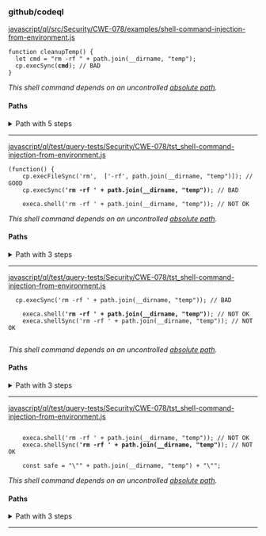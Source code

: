 ### github/codeql

[javascript/ql/src/Security/CWE-078/examples/shell-command-injection-from-environment.js](https://github.com/github/codeql/blob/48015e5a2e6202131f2d1062cc066dc33ed69a9b/javascript/ql/src/Security/CWE-078/examples/shell-command-injection-from-environment.js#L5-L5)

<pre><code class="javascript">function cleanupTemp() {
  let cmd = "rm -rf " + path.join(__dirname, "temp");
  cp.execSync(<strong>cmd</strong>); // BAD
}
</code></pre>

*This shell command depends on an uncontrolled [absolute path](https://github.com/github/codeql/blob/48015e5a2e6202131f2d1062cc066dc33ed69a9b/javascript/ql/src/Security/CWE-078/examples/shell-command-injection-from-environment.js#L4-L4).*

#### Paths

<details>
<summary>Path with 5 steps</summary>

1. [javascript/ql/src/Security/CWE-078/examples/shell-command-injection-from-environment.js](https://github.com/github/codeql/blob/48015e5a2e6202131f2d1062cc066dc33ed69a9b/javascript/ql/src/Security/CWE-078/examples/shell-command-injection-from-environment.js#L4-L4)
   <pre><code class="javascript">  path = require("path");
   function cleanupTemp() {
     let cmd = "rm -rf " + path.join(<strong>__dirname</strong>, "temp");
     cp.execSync(cmd); // BAD
   }
   </code></pre>

2. [javascript/ql/src/Security/CWE-078/examples/shell-command-injection-from-environment.js](https://github.com/github/codeql/blob/48015e5a2e6202131f2d1062cc066dc33ed69a9b/javascript/ql/src/Security/CWE-078/examples/shell-command-injection-from-environment.js#L4-L4)
   <pre><code class="javascript">  path = require("path");
   function cleanupTemp() {
     let cmd = "rm -rf " + <strong>path.join(__dirname, "temp")</strong>;
     cp.execSync(cmd); // BAD
   }
   </code></pre>

3. [javascript/ql/src/Security/CWE-078/examples/shell-command-injection-from-environment.js](https://github.com/github/codeql/blob/48015e5a2e6202131f2d1062cc066dc33ed69a9b/javascript/ql/src/Security/CWE-078/examples/shell-command-injection-from-environment.js#L4-L4)
   <pre><code class="javascript">  path = require("path");
   function cleanupTemp() {
     let cmd = <strong>"rm -rf " + path.join(__dirname, "temp")</strong>;
     cp.execSync(cmd); // BAD
   }
   </code></pre>

4. [javascript/ql/src/Security/CWE-078/examples/shell-command-injection-from-environment.js](https://github.com/github/codeql/blob/48015e5a2e6202131f2d1062cc066dc33ed69a9b/javascript/ql/src/Security/CWE-078/examples/shell-command-injection-from-environment.js#L4-L4)
   <pre><code class="javascript">  path = require("path");
   function cleanupTemp() {
     let <strong>cmd = "rm -rf " + path.join(__dirname, "temp")</strong>;
     cp.execSync(cmd); // BAD
   }
   </code></pre>

5. [javascript/ql/src/Security/CWE-078/examples/shell-command-injection-from-environment.js](https://github.com/github/codeql/blob/48015e5a2e6202131f2d1062cc066dc33ed69a9b/javascript/ql/src/Security/CWE-078/examples/shell-command-injection-from-environment.js#L5-L5)
   <pre><code class="javascript">function cleanupTemp() {
     let cmd = "rm -rf " + path.join(__dirname, "temp");
     cp.execSync(<strong>cmd</strong>); // BAD
   }
   </code></pre>

</details>

----------------------------------------

[javascript/ql/test/query-tests/Security/CWE-078/tst_shell-command-injection-from-environment.js](https://github.com/github/codeql/blob/48015e5a2e6202131f2d1062cc066dc33ed69a9b/javascript/ql/test/query-tests/Security/CWE-078/tst_shell-command-injection-from-environment.js#L6-L6)

<pre><code class="javascript">(function() {
	cp.execFileSync('rm',  ['-rf', path.join(__dirname, "temp")]); // GOOD
	cp.execSync(<strong>'rm -rf ' + path.join(__dirname, "temp")</strong>); // BAD

	execa.shell('rm -rf ' + path.join(__dirname, "temp")); // NOT OK
</code></pre>

*This shell command depends on an uncontrolled [absolute path](https://github.com/github/codeql/blob/48015e5a2e6202131f2d1062cc066dc33ed69a9b/javascript/ql/test/query-tests/Security/CWE-078/tst_shell-command-injection-from-environment.js#L6-L6).*

#### Paths

<details>
<summary>Path with 3 steps</summary>

1. [javascript/ql/test/query-tests/Security/CWE-078/tst_shell-command-injection-from-environment.js](https://github.com/github/codeql/blob/48015e5a2e6202131f2d1062cc066dc33ed69a9b/javascript/ql/test/query-tests/Security/CWE-078/tst_shell-command-injection-from-environment.js#L6-L6)
   <pre><code class="javascript">(function() {
   	cp.execFileSync('rm',  ['-rf', path.join(__dirname, "temp")]); // GOOD
   	cp.execSync('rm -rf ' + path.join(<strong>__dirname</strong>, "temp")); // BAD

   	execa.shell('rm -rf ' + path.join(__dirname, "temp")); // NOT OK
   </code></pre>

2. [javascript/ql/test/query-tests/Security/CWE-078/tst_shell-command-injection-from-environment.js](https://github.com/github/codeql/blob/48015e5a2e6202131f2d1062cc066dc33ed69a9b/javascript/ql/test/query-tests/Security/CWE-078/tst_shell-command-injection-from-environment.js#L6-L6)
   <pre><code class="javascript">(function() {
   	cp.execFileSync('rm',  ['-rf', path.join(__dirname, "temp")]); // GOOD
   	cp.execSync('rm -rf ' + <strong>path.join(__dirname, "temp")</strong>); // BAD

   	execa.shell('rm -rf ' + path.join(__dirname, "temp")); // NOT OK
   </code></pre>

3. [javascript/ql/test/query-tests/Security/CWE-078/tst_shell-command-injection-from-environment.js](https://github.com/github/codeql/blob/48015e5a2e6202131f2d1062cc066dc33ed69a9b/javascript/ql/test/query-tests/Security/CWE-078/tst_shell-command-injection-from-environment.js#L6-L6)
   <pre><code class="javascript">(function() {
   	cp.execFileSync('rm',  ['-rf', path.join(__dirname, "temp")]); // GOOD
   	cp.execSync(<strong>'rm -rf ' + path.join(__dirname, "temp")</strong>); // BAD

   	execa.shell('rm -rf ' + path.join(__dirname, "temp")); // NOT OK
   </code></pre>

</details>

----------------------------------------

[javascript/ql/test/query-tests/Security/CWE-078/tst_shell-command-injection-from-environment.js](https://github.com/github/codeql/blob/48015e5a2e6202131f2d1062cc066dc33ed69a9b/javascript/ql/test/query-tests/Security/CWE-078/tst_shell-command-injection-from-environment.js#L8-L8)

<pre><code class="javascript">	cp.execSync('rm -rf ' + path.join(__dirname, "temp")); // BAD

	execa.shell(<strong>'rm -rf ' + path.join(__dirname, "temp")</strong>); // NOT OK
	execa.shellSync('rm -rf ' + path.join(__dirname, "temp")); // NOT OK

</code></pre>

*This shell command depends on an uncontrolled [absolute path](https://github.com/github/codeql/blob/48015e5a2e6202131f2d1062cc066dc33ed69a9b/javascript/ql/test/query-tests/Security/CWE-078/tst_shell-command-injection-from-environment.js#L8-L8).*

#### Paths

<details>
<summary>Path with 3 steps</summary>

1. [javascript/ql/test/query-tests/Security/CWE-078/tst_shell-command-injection-from-environment.js](https://github.com/github/codeql/blob/48015e5a2e6202131f2d1062cc066dc33ed69a9b/javascript/ql/test/query-tests/Security/CWE-078/tst_shell-command-injection-from-environment.js#L8-L8)
   <pre><code class="javascript">	cp.execSync('rm -rf ' + path.join(__dirname, "temp")); // BAD

   	execa.shell('rm -rf ' + path.join(<strong>__dirname</strong>, "temp")); // NOT OK
   	execa.shellSync('rm -rf ' + path.join(__dirname, "temp")); // NOT OK

   </code></pre>

2. [javascript/ql/test/query-tests/Security/CWE-078/tst_shell-command-injection-from-environment.js](https://github.com/github/codeql/blob/48015e5a2e6202131f2d1062cc066dc33ed69a9b/javascript/ql/test/query-tests/Security/CWE-078/tst_shell-command-injection-from-environment.js#L8-L8)
   <pre><code class="javascript">	cp.execSync('rm -rf ' + path.join(__dirname, "temp")); // BAD

   	execa.shell('rm -rf ' + <strong>path.join(__dirname, "temp")</strong>); // NOT OK
   	execa.shellSync('rm -rf ' + path.join(__dirname, "temp")); // NOT OK

   </code></pre>

3. [javascript/ql/test/query-tests/Security/CWE-078/tst_shell-command-injection-from-environment.js](https://github.com/github/codeql/blob/48015e5a2e6202131f2d1062cc066dc33ed69a9b/javascript/ql/test/query-tests/Security/CWE-078/tst_shell-command-injection-from-environment.js#L8-L8)
   <pre><code class="javascript">	cp.execSync('rm -rf ' + path.join(__dirname, "temp")); // BAD

   	execa.shell(<strong>'rm -rf ' + path.join(__dirname, "temp")</strong>); // NOT OK
   	execa.shellSync('rm -rf ' + path.join(__dirname, "temp")); // NOT OK

   </code></pre>

</details>

----------------------------------------

[javascript/ql/test/query-tests/Security/CWE-078/tst_shell-command-injection-from-environment.js](https://github.com/github/codeql/blob/48015e5a2e6202131f2d1062cc066dc33ed69a9b/javascript/ql/test/query-tests/Security/CWE-078/tst_shell-command-injection-from-environment.js#L9-L9)

<pre><code class="javascript">
	execa.shell('rm -rf ' + path.join(__dirname, "temp")); // NOT OK
	execa.shellSync(<strong>'rm -rf ' + path.join(__dirname, "temp")</strong>); // NOT OK

	const safe = "\"" + path.join(__dirname, "temp") + "\"";
</code></pre>

*This shell command depends on an uncontrolled [absolute path](https://github.com/github/codeql/blob/48015e5a2e6202131f2d1062cc066dc33ed69a9b/javascript/ql/test/query-tests/Security/CWE-078/tst_shell-command-injection-from-environment.js#L9-L9).*

#### Paths

<details>
<summary>Path with 3 steps</summary>

1. [javascript/ql/test/query-tests/Security/CWE-078/tst_shell-command-injection-from-environment.js](https://github.com/github/codeql/blob/48015e5a2e6202131f2d1062cc066dc33ed69a9b/javascript/ql/test/query-tests/Security/CWE-078/tst_shell-command-injection-from-environment.js#L9-L9)
   <pre><code class="javascript">
   	execa.shell('rm -rf ' + path.join(__dirname, "temp")); // NOT OK
   	execa.shellSync('rm -rf ' + path.join(<strong>__dirname</strong>, "temp")); // NOT OK

   	const safe = "\"" + path.join(__dirname, "temp") + "\"";
   </code></pre>

2. [javascript/ql/test/query-tests/Security/CWE-078/tst_shell-command-injection-from-environment.js](https://github.com/github/codeql/blob/48015e5a2e6202131f2d1062cc066dc33ed69a9b/javascript/ql/test/query-tests/Security/CWE-078/tst_shell-command-injection-from-environment.js#L9-L9)
   <pre><code class="javascript">
   	execa.shell('rm -rf ' + path.join(__dirname, "temp")); // NOT OK
   	execa.shellSync('rm -rf ' + <strong>path.join(__dirname, "temp")</strong>); // NOT OK

   	const safe = "\"" + path.join(__dirname, "temp") + "\"";
   </code></pre>

3. [javascript/ql/test/query-tests/Security/CWE-078/tst_shell-command-injection-from-environment.js](https://github.com/github/codeql/blob/48015e5a2e6202131f2d1062cc066dc33ed69a9b/javascript/ql/test/query-tests/Security/CWE-078/tst_shell-command-injection-from-environment.js#L9-L9)
   <pre><code class="javascript">
   	execa.shell('rm -rf ' + path.join(__dirname, "temp")); // NOT OK
   	execa.shellSync(<strong>'rm -rf ' + path.join(__dirname, "temp")</strong>); // NOT OK

   	const safe = "\"" + path.join(__dirname, "temp") + "\"";
   </code></pre>

</details>

----------------------------------------
